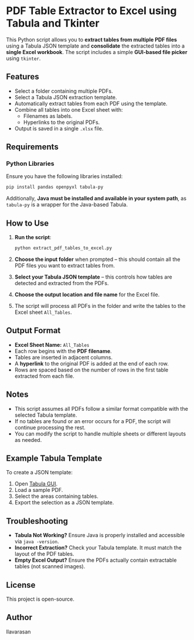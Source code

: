 # PDF Table Extractor to Excel using Tabula and Tkinter

This Python script allows you to **extract tables from multiple PDF files** using a Tabula JSON template and **consolidate** the extracted tables into a **single Excel workbook**. The script includes a simple **GUI-based file picker** using `tkinter`.

## Features

- Select a folder containing multiple PDFs.
- Select a Tabula JSON extraction template.
- Automatically extract tables from each PDF using the template.
- Combine all tables into one Excel sheet with:
  - Filenames as labels.
  - Hyperlinks to the original PDFs.
- Output is saved in a single `.xlsx` file.

## Requirements

### Python Libraries

Ensure you have the following libraries installed:

```bash
pip install pandas openpyxl tabula-py
```

Additionally, **Java must be installed and available in your system path**, as `tabula-py` is a wrapper for the Java-based Tabula.

## How to Use

1. **Run the script**:
   ```bash
   python extract_pdf_tables_to_excel.py
   ```

2. **Choose the input folder** when prompted – this should contain all the PDF files you want to extract tables from.

3. **Select your Tabula JSON template** – this controls how tables are detected and extracted from the PDFs.

4. **Choose the output location and file name** for the Excel file.

5. The script will process all PDFs in the folder and write the tables to the Excel sheet `All_Tables`.

## Output Format

- **Excel Sheet Name:** `All_Tables`
- Each row begins with the **PDF filename**.
- Tables are inserted in adjacent columns.
- A **hyperlink** to the original PDF is added at the end of each row.
- Rows are spaced based on the number of rows in the first table extracted from each file.

## Notes

- This script assumes all PDFs follow a similar format compatible with the selected Tabula template.
- If no tables are found or an error occurs for a PDF, the script will continue processing the rest.
- You can modify the script to handle multiple sheets or different layouts as needed.

## Example Tabula Template

To create a JSON template:
1. Open [Tabula GUI](https://tabula.technology/).
2. Load a sample PDF.
3. Select the areas containing tables.
4. Export the selection as a JSON template.

## Troubleshooting

- **Tabula Not Working?** Ensure Java is properly installed and accessible via `java -version`.
- **Incorrect Extraction?** Check your Tabula template. It must match the layout of the PDF tables.
- **Empty Excel Output?** Ensure the PDFs actually contain extractable tables (not scanned images).

## License
This project is open-source.

## Author
Ilavarasan

